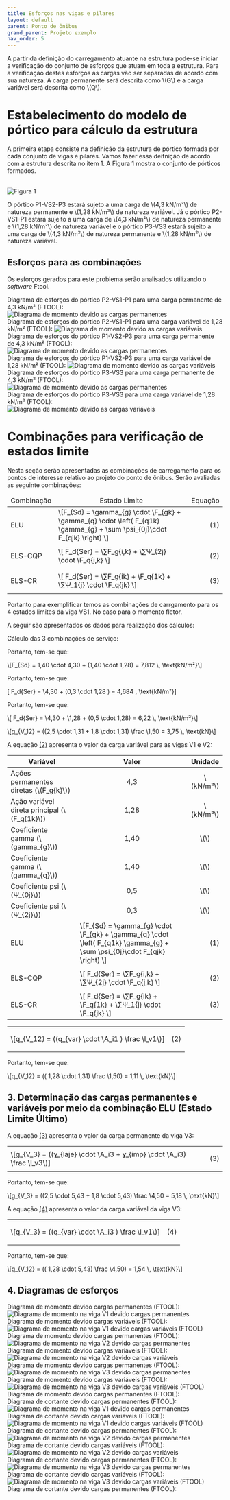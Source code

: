 ```yaml
---
title: Esforços nas vigas e pilares
layout: default
parent: Ponto de ônibus
grand_parent: Projeto exemplo
nav_order: 5
---
```


<!--Don't delete this script-->
<script src = "https://polyfill.io/v3/polyfill.min.js?features=es6"></script>
<script id = "MathJax-script" async src="https://cdn.jsdelivr.net/npm/mathjax@3/es5/tex-mml-chtml.js"></script>
<!--Don't delete this script-->

<p aligin = "justify">
A partir da definição do carregamento atuante na estrutura pode-se iniciar a verificação do conjunto de esforços que atuam em toda a estrutura. Para a verificação destes esforços as cargas vão ser separadas de acordo com sua natureza. A carga permanente será descrita como \(G\) e a carga variável será descrita como \(Q\). 
</p>

<h1>Estabelecimento do modelo de pórtico para cálculo da estrutura</h1>

<p aligin = "justify">
A primeira etapa consiste na definição da estrutura de pórtico formada por cada conjunto de vigas e pilares. Vamos fazer essa deifnição de acordo com a estrutura descrita no item 1. A Figura 1 mostra o conjunto de pórticos formados.
</p>

<br>
<img src="C:\Users\vinic\OneDrive\Área de Trabalho\Anteprojeto estrutural.jpg" alt="Figura 1">
<br>

<p aligin = "justify">
O pórtico P1-VS2-P3 estará sujeto a uma carga de \(4,3 kN/m²\) de natureza permanente e \(1,28 kN/m²\) de natureza variável. Já o pórtico P2-VS1-P1 estará sujeito a uma carga de \(4,3 kN/m²\) de natureza permanente e \(1,28 kN/m²\) de natureza variável e o pórtico P3-VS3 estará sujeito a uma carga de \(4,3 kN/m²\) de natureza permanente e \(1,28 kN/m²\) de natureza variável.
</p>

<h2>Esforços para as combinações</h2>

<p aligin = "justify">
Os esforços gerados para este problema serão analisados utilizando o <i>software</i> Ftool. 
</p>

<p aligin = "justify">
Diagrama de esforços do pórtico P2-VS1-P1 para uma carga permanente de 4,3 kN/m² (FTOOL):
<br>
<img scr="C:\Users\vinic\OneDrive\Área de Trabalho\pórtico P2-VS1-P1.jpg" alt="Diagrama de momento devido as cargas permanentes">
<br>
Diagrama de esforços do pórtico P2-VS1-P1 para uma carga variável de 1,28 kN/m² (FTOOL):
<img scr="C:\Users\vinic\OneDrive\Área de Trabalho\Cargas variáveis P2-VS1-P1.jpg" alt="Diagrama de momento devido as cargas variáveis">
<br>
Diagrama de esforços do pórtico P1-VS2-P3 para uma carga permanente de 4,3 kN/m² (FTOOL):
<br>
<img scr="C:\Users\vinic\OneDrive\Área de Trabalho\Momento permanente P1-VS2-P3.jpg" alt="Diagrama de momento devido as cargas permanentes">
<br>
Diagrama de esforços do pórtico P1-VS2-P3 para uma carga variável de 1,28 kN/m² (FTOOL):
<img scr="C:\Users\vinic\OneDrive\Área de Trabalho\Momento variável P1-VS2-P3.jpg" alt="Diagrama de momento devido as cargas variáveis">
<br>
Diagrama de esforços do pórtico P3-VS3 para uma carga permanente de 4,3 kN/m² (FTOOL):
<img scr="C:\Users\vinic\OneDrive\Área de Trabalho\Momento permanente P3-VS3.jpg" alt="Diagrama de momento devido as cargas permanentes">
<br>
Diagrama de esforços do pórtico P3-VS3 para uma carga variável de 1,28 kN/m² (FTOOL):
<br>
<img scr="C:\Users\vinic\OneDrive\Área de Trabalho\Momento variável P3-VS3.jpg" alt="Diagrama de momento devido as cargas variáveis">
<br>

<h1>Combinações para verificação de estados limite</h1>

<p aligin = "justify">
Nesta seção serão apresentadas as combinações de carregamento para os pontos de interesse relativo ao projeto do ponto de ônibus. Serão avaliadas as seguinte combinações:
</p>

<table>
  <thead align="center">
    <tr>
      <td>Combinação</td>
      <td>Estado Limite</td>
      <td>Equação</td>
    </tr>
  </thead>
  <tbody>
    <tr>
      <td align = "left">ELU</td>
      <td align = "left">\[F_{Sd} = \gamma_{g} \cdot \F_{gk} + \gamma_{q} \cdot \left( F_{q1k} \gamma_{g} +  \sum \psi_{0j}\cdot F_{qjk} \right) \]</td>
      <td><p align = "right" id = "eq1">(1)</p></td>
    </tr>
    <tr>
      <td align = "left">ELS-CQP</td>
      <td align = "left">\[ F_d{Ser} = \∑F_g{i,k}  + \∑Ψ_{2j} \cdot \F_q{j,k} \]</td>
      <td><p align = "right" id = "eq2">(2)</p></td>
    </tr>
    <tr>
      <td align = "left">ELS-CR</td>
      <td align = "left">\[ F_d{Ser} = \∑F_g{ik} + \F_q{1k} + \∑Ψ_1{j} \cdot \F_q{jk} \]</td>
      <td><p align = "right" id = "eq3">(3)</p></td>
    </tr>
  </tbody>
</table>

<p aligin = "justify">
Portanto para exemplificar temos as combinações de carrgamento para os 4 estados limites da viga VS1. No caso para o momento fletor.
</p>
<p aligin = "justify">
A seguir são apresentados os dados para realização dos cálculos: 
</p>

<table>
<thead align="center">
  <tr>
    <th>Variável</th>
    <th>Valor</th>
    <th>Unidade</th>
  </tr>
</thead>
<tbody align="center">
  <tr>
    <td align = "left">Ações permanentes diretas (\(F_g{k}\))</td>
    <td>4,3</td>
    <td>\(kN/m²\)</td>
  </tr>
  <tr>
    <td align = "left">Ação variável direta principal (\(F_q{1k}\))</td>
    <td>1,28</td>
    <td>\(kN/m²\)</td>
  </tr>
  <tr>
    <td align = "left">Coeficiente gamma (\(gamma_{g}\))</td>
    <td>1,40</td>
    <td>\(\)</td>
  </tr>
  <td align = "left">Coeficiente gamma (\(gamma_{q}\))</td>
    <td>1,40</td>
    <td>\(\)</td>
  </tr>
  <td align = "left">Coeficiente psi (\(Ψ_{0j}\))</td>
    <td>0,5</td>
    <td>\(\)</td>
  </tr>
  <td align = "left">Coeficiente psi (\(Ψ_{2j}\))</td>
    <td>0,3</td>
    <td>\(\)</td>
  </tr>
  
Cálculo das 3 combinações de serviço:
<tr>
      <td align = "left">ELU</td>
      <td align = "left">\[F_{Sd} = \gamma_{g} \cdot \F_{gk} + \gamma_{q} \cdot \left( F_{q1k} \gamma_{g} +  \sum \psi_{0j}\cdot F_{qjk} \right) \]</td>
      <td><p align = "right" id = "eq1">(1)</p></td>
    </tr>
<p aligin = "justify">
Portanto, tem-se que:
</p>

<p>
\[F_{Sd} = 1,40 \cdot 4,30 + (1,40 \cdot 1,28) = 7,812 \, \text{kN/m²}\]
</p>

<tr>
      <td align = "left">ELS-CQP</td>
      <td align = "left">\[ F_d{Ser} = \∑F_g{i,k}  + \∑Ψ_{2j} \cdot \F_q{j,k} \]</td>
      <td><p align = "right" id = "eq2">(2)</p></td>
    </tr>

<p aligin = "justify">
Portanto, tem-se que:
</p>

\[ F_d{Ser} = \4,30 + (0,3 \cdot 1,28 \) = 4,684 \, \text{kN/m²}\]
<p>

<tr>
      <td align = "left">ELS-CR</td>
      <td align = "left">\[ F_d{Ser} = \∑F_g{ik} + \F_q{1k} + \∑Ψ_1{j} \cdot \F_q{jk} \]</td>
      <td><p align = "right" id = "eq3">(3)</p></td>
  </tr>

<p aligin = "justify">
Portanto, tem-se que:
</p>

<p>
\[ F_d{Ser} = \4,30 + \1,28 + (0,5 \cdot 1,28) = 6,22 \, \text{kN/m²}\]
<p>
  
<p>
\[g_{V_12} = ((2,5 \cdot 1,31 + 1,8 \cdot 1,31) \frac \1,50  = 3,75 \, \text{kN}\]
</p>



<p aligin = "justify">
A equação <a href="#eq2">(2)</a> apresenta o valor da carga variável para as vigas V1 e V2:
</p>

<table>
  <tr>
    <td align = "left">\[q_{V_12} = ((q_{var} \cdot \A_i1 ) \frac \l_v1\)]</td>
    <td><p align = "right" id = "eq2">(2)</p></td>
  </tr>
</table>

<p aligin = "justify">
Portanto, tem-se que:
</p>

<p>
\[q_{V_12} = (( 1,28 \cdot 1,31) \frac \1,50)  = 1,11 \, \text{kN}\]
</p>

<h2>3. Determinação das cargas permanentes e variáveis por meio da combinação ELU (Estado Limite Último)</h2>

<p aligin = "justify">
A equação <a href="#eq3">(3)</a> apresenta o valor da carga permanente da viga V3:
</p>

<table>
  <tr>
    <td align = "left">\[g_{V_3} = ((ɣ_{laje} \cdot \A_i3 + ɣ_{imp} \cdot \A_i3) \frac \l_v3\)]</td>
    <td><p align = "right" id = "eq3">(3)</p></td>
  </tr>
</table>

<p aligin = "justify">
Portanto, tem-se que:
</p>

<p>
\[g_{V_3} = ((2,5 \cdot 5,43 + 1,8 \cdot 5,43) \frac \4,50  = 5,18 \, \text{kN}\]
</p>

<p aligin = "justify">
A equação <a href="#eq4">(4)</a> apresenta o valor da carga variável da viga V3:
</p>

<table>
  <tr>
    <td align = "left">\[q_{V_3} = ((q_{var} \cdot \A_i3 ) \frac \l_v1\)]</td>
    <td><p align = "right" id = "eq4">(4)</p></td>
  </tr>
</table>

<p aligin = "justify">
Portanto, tem-se que:
</p>

<p>
\[q_{V_12} = (( 1,28 \cdot 5,43) \frac \4,50)  = 1,54 \, \text{kN}\]
</p>

<h2>4. Diagramas de esforços</h2>

<p aligin = "justify">
Diagrama de momento devido cargas permanentes (FTOOL):
<br>
<img src="C:\Users\vinic\OneDrive\Área de Trabalho\Momento V1 permanente.jpg" alt="Diagrama de momento na viga V1 devido cargas permanentes">
<br>
Diagrama de momento devido cargas variáveis (FTOOL):
<br>
<img src="C:\Users\vinic\OneDrive\Área de Trabalho\Momento V1 variável.jpg" alt="Diagrama de momento na viga V1 devido cargas variáveis (FTOOL)">
Diagrama de momento devido cargas permanentes (FTOOL):
<br>
<img src="C:\Users\vinic\OneDrive\Área de Trabalho\Momento V2 permanente.jpg" alt="Diagrama de momento na viga V2 devido cargas permanentes">
<br>
Diagrama de momento devido cargas variáveis (FTOOL):
<br>
<img src="C:\Users\vinic\OneDrive\Área de Trabalho\Momento V2 variável.jpg" alt="Diagrama de momento na viga V2 devido cargas variáveis">
<br>
Diagrama de momento devido cargas permanentes (FTOOL):
<br>
<img src="C:\Users\vinic\OneDrive\Área de Trabalho\Momento V3 permanente.jpg" alt="Diagrama de momento na viga V3 devido cargas permanentes">
<br>
Diagrama de momento devido cargas variáveis (FTOOL):
<br>
<img src="C:\Users\vinic\OneDrive\Área de Trabalho\Momento V3 variável.jpg" alt="Diagrama de momento na viga V3 devido cargas variáveis (FTOOL)">
Diagrama de momento devido cargas permanentes (FTOOL):
<br>
Diagrama de cortante devido cargas permanentes (FTOOL):
<br>
<img src="C:\Users\vinic\OneDrive\Área de Trabalho\Cortante V1 permanente.jpg" alt="Diagrama de momento na viga V1 devido cargas permanentes">
<br>
Diagrama de cortante devido cargas variáveis (FTOOL):
<br>
<img src="C:\Users\vinic\OneDrive\Área de Trabalho\Cortante V1 variável.jpg" alt="Diagrama de momento na viga V1 devido cargas variáveis (FTOOL)">
Diagrama de cortante devido cargas permanentes (FTOOL):
<br>
<img src="C:\Users\vinic\OneDrive\Área de Trabalho\Cortante V2 permanente.jpg" alt="Diagrama de momento na viga V2 devido cargas permanentes">
<br>
Diagrama de cortante devido cargas variáveis (FTOOL):
<br>
<img src="C:\Users\vinic\OneDrive\Área de Trabalho\Cortante V2 variável.jpg" alt="Diagrama de momento na viga V2 devido cargas variáveis">
<br>
Diagrama de cortante devido cargas permanentes (FTOOL):
<br>
<img src="C:\Users\vinic\OneDrive\Área de Trabalho\Cortante V3 permanente.jpg" alt="Diagrama de momento na viga V3 devido cargas permanentes">
<br>
Diagrama de cortante devido cargas variáveis (FTOOL):
<br>
<img src="C:\Users\vinic\OneDrive\Área de Trabalho\Cortante V3 variável.jpg" alt="Diagrama de momento na viga V3 devido cargas variáveis (FTOOL)">
Diagrama de cortante devido cargas permanentes (FTOOL):
<br>
  
</p>

